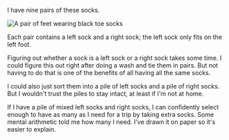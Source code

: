 I have nine pairs of these socks.

![A pair of feet wearing black toe socks]()

Each pair contains a left sock and a right sock; the left sock only fits on the
left foot.

Figuring out whether a sock is a left sock or a right sock takes some time. I
could figure this out right after doing a wash and tie them in pairs. But not
having to do that is one of the benefits of all having all the same socks.

I could also just sort them into a pile of left socks and a pile of right
socks. But I wouldn't trust the piles to stay intact, at least if I'm not at
home.

If I have a pile of mixed left socks and right socks, I can confidently select
enough to have as many as I need for a trip by taking extra socks. Some mental
arithmetic told me how many I need. I've drawn it on paper so it's easier to
explain.
